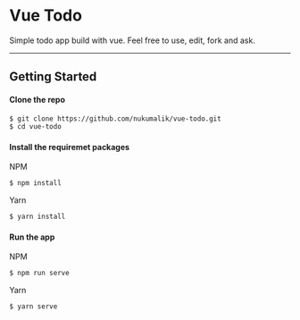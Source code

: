 # Vue Todo

Simple todo app build with vue. Feel free to use, edit, fork and ask.

---

## Getting Started

#### Clone the repo

```bash
$ git clone https://github.com/nukumalik/vue-todo.git
$ cd vue-todo
```

#### Install the requiremet packages

NPM

```bash
$ npm install
```

Yarn

```bash
$ yarn install
```

#### Run the app

NPM

```bash
$ npm run serve
```

Yarn

```bash
$ yarn serve
```

